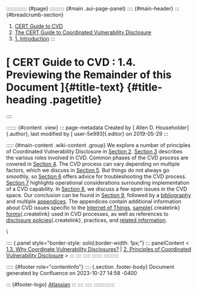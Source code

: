 :::::::::::::: {#page}
:::::::::: {#main .aui-page-panel}
:::: {#main-header}
::: {#breadcrumb-section}
1.  [CERT Guide to CVD](index.html)
2.  [The CERT Guide to Coordinated Vulnerability
    Disclosure](The-CERT-Guide-to-Coordinated-Vulnerability-Disclosure_47677443.html)
3.  [1. Introduction](1.-Introduction_47677445.html)
:::

# [ CERT Guide to CVD : 1.4. Previewing the Remainder of this Document ]{#title-text} {#title-heading .pagetitle}
::::

::::::: {#content .view}
::: page-metadata
Created by [ Allen D. Householder]{.author}, last modified by [
user-5e993]{.editor} on 2019-05-29
:::

::::: {#main-content .wiki-content .group}
We explore a number of principles of Coordinated Vulnerability
Disclosure in [Section
2](2.-Principles-of-Coordinated-Vulnerability-Disclosure_47677450.html).
[Section 3](3.-Roles-in-CVD_47677459.html) describes the various roles
involved in CVD. Common phases of the CVD process are covered in
[Section 4](4.-Phases-of-CVD_47677466.html). The CVD process can vary
depending on multiple factors, which we discuss in [Section
5](5.-Process-Variation-Points_47677473.html). But things do not always
go smoothly, so [Section 6](6.-Troubleshooting-CVD_47677482.html) offers
advice for troubleshooting the CVD process. [Section
7](7.-Operational-Considerations_47677492.html) highlights operational
considerations surrounding implementation of a CVD capability. In
[Section 8](8.-Open-Problems-in-CVD_47677496.html), we discuss a few
open issues in the CVD space. Our conclusion can be found in [Section
9](9.-Conclusion_47677499.html), followed by a
[bibliography](Bibliography_47677529.html) and multiple
[appendices](Appendices_49414192.html). The appendices contain
additional information about CVD issues specific to the [Internet of
Things](Appendix-A---On-the-Internet-of-Things-and-Vulnerability-Analysis_47677518.html),
[sample](/confluence/pages/createpage.action?spaceKey=CVD&title=Appendix+C+%E2%80%93+Sample+Vulnerability+Report+Form&linkCreation=true&fromPageId=47677449){.createlink}
[forms](/confluence/pages/createpage.action?spaceKey=CVD&title=Appendix+D+%E2%80%93+Sample+Vulnerability+Disclosure+Document&linkCreation=true&fromPageId=47677449){.createlink}
used in CVD processes, as well as references to [disclosure
policies](/confluence/pages/createpage.action?spaceKey=CVD&title=Appendix+E+%E2%80%93+Disclosure+Policy+Templates&linkCreation=true&fromPageId=47677449){.createlink},
practices, and [related
information](Appendix-B---Traffic-Light-Protocol_47677521.html).

\

:::: {.panel style="border-style: solid;border-width: 1px;"}
::: panelContent
\< [1.3. Why Coordinate Vulnerability Disclosures?](47677448.html) \|
[2. Principles of Coordinated Vulnerability
Disclosure](2.-Principles-of-Coordinated-Vulnerability-Disclosure_47677450.html)
\>
:::
::::
:::::
:::::::
::::::::::

::::: {#footer role="contentinfo"}
:::: {.section .footer-body}
Document generated by Confluence on 2023-10-27 14:58 -0400

::: {#footer-logo}
[Atlassian](https://www.atlassian.com/)
:::
::::
:::::
::::::::::::::
